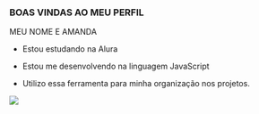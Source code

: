 ### BOAS VINDAS AO MEU PERFIL 

MEU NOME E AMANDA

 - Estou estudando na Alura 

- Estou me desenvolvendo na linguagem JavaScript

- Utilizo essa ferramenta para minha organização nos projetos.


![ ](https://pin.it/7k1x4K7)
